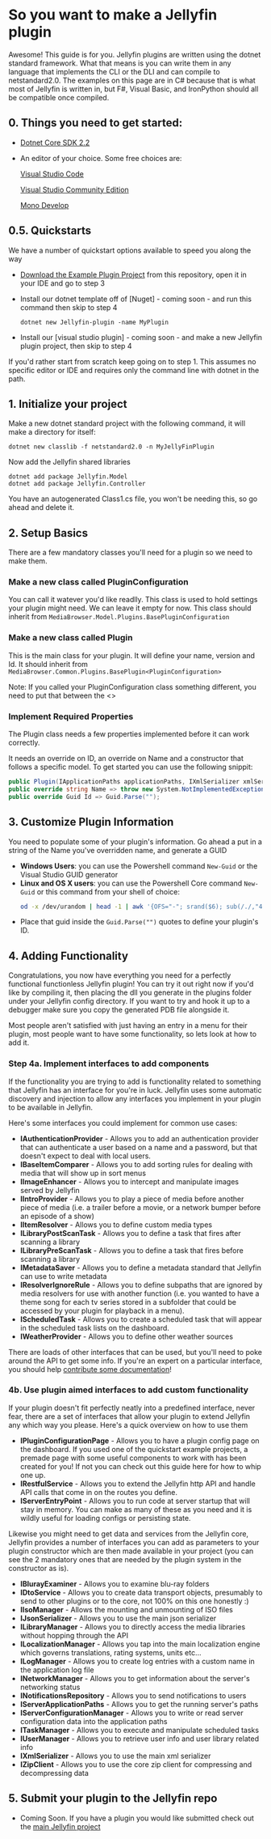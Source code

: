 # So you want to make a Jellyfin plugin
Awesome! This guide is for you. Jellyfin plugins are written using the dotnet standard framework. What that means is you can write them in any language that implements the CLI or the DLI and can compile to netstandard2.0. The examples on this page are in C# because that is what most of Jellyfin is written in, but F#, Visual Basic, and IronPython should all be compatible once compiled.

## 0. Things you need to get started:
- [Dotnet Core SDK 2.2](https://dotnet.microsoft.com/download)
- An editor of your choice. Some free choices are:

   [Visual Studio Code](https://code.visualstudio.com/)
   
   [Visual Studio Community Edition](https://visualstudio.microsoft.com/downloads/)

   [Mono Develop](https://www.monodevelop.com/)

## 0.5. Quickstarts
We have a number of quickstart options available to speed you along the way

- [Download the Example Plugin Project](https://github.com/LogicalPhallacy/jellyfin-plugin-example/tree/master/example-plugin) from this repository, open it in your IDE and go to step 3
- Install our dotnet template off of [Nuget] - coming soon - and run this command then skip to step 4
   
      dotnet new Jellyfin-plugin -name MyPlugin
- Install our [visual studio plugin] - coming soon - and make a new Jellyfin plugin project, then skip to step 4

If you'd rather start from scratch keep going on to step 1. This assumes no specific editor or IDE and requires only the command line with dotnet in the path. 

## 1. Initialize your project
Make a new dotnet standard project with the following command, it will make a directory for itself:

```dotnet new classlib -f netstandard2.0 -n MyJellyFinPlugin```

Now add the Jellyfin shared libraries
    
```
dotnet add package Jellyfin.Model
dotnet add package Jellyfin.Controller
```
You have an autogenerated Class1.cs file, you won't be needing this, so go ahead and delete it.

## 2. Setup Basics

There are a few mandatory classes you'll need for a plugin so we need to make them.
### Make a new class called PluginConfiguration 
You can call it watever you'd like readlly. This class is used to hold settings your plugin might need. We can leave it empty for now. This class should inherit from `MediaBrowser.Model.Plugins.BasePluginConfiguration`
	
### Make a new class called Plugin 
This is the main class for your plugin. It will define your name, version and Id. It should inherit from `MediaBrowser.Common.Plugins.BasePlugin<PluginConfiguration> `
	  
Note: If you called your PluginConfiguration class something different, you need to put that between the <>
	
### Implement Required Properties
The Plugin class needs a few properties implemented before it can work correctly. 

It needs an override on ID, an override on Name and a constructor that follows a specific model. To get started you can use the following snippit:
```c#
public Plugin(IApplicationPaths applicationPaths, IXmlSerializer xmlSerializer) : base(applicationPaths, xmlSerializer){}
public override string Name => throw new System.NotImplementedException();
public override Guid Id => Guid.Parse("");
```
## 3. Customize Plugin Information
You need to populate some of your plugin's information. Go ahead a put in a string of the Name you've overridden name, and generate a GUID
 - **Windows Users**: you can use the Powershell command `New-Guid` or the Visual Studio GUID generator
- **Linux and OS X users**: you can use the Powershell Core command `New-Guid` or this command from your shell of choice:
   ```bash
   od -x /dev/urandom | head -1 | awk '{OFS="-"; srand($6); sub(/./,"4",$5); sub(/./,substr("89ab",rand()*4,1),$6); print $2$3,$4,$5,$6,$7$8$9}'
   ```
- Place that guid inside the `Guid.Parse("")` quotes to define your plugin's ID.

## 4. Adding Functionality 
Congratulations, you now have everything you need for a perfectly functional functionless Jellyfin plugin! You can try it out right now if you'd like by compiling it, then placing the dll you generate in the plugins folder under your Jellyfin config directory. If you want to try and hook it up to a debugger make sure you copy the generated PDB file alongside it.

Most people aren't satisfied with just having an entry in a menu for their plugin, most people want to have some functionality, so lets look at how to add it.

### Step 4a. Implement interfaces to add components
If the functionality you are trying to add is functionality related to something that Jellyfin has an interface for you're in luck. Jellyfin uses some automatic discovery and injection to allow any interfaces you implement in your plugin to be available in Jellyfin. 

Here's some interfaces you could implement for common use cases:
		
- **IAuthenticationProvider** - Allows you to add an authentication provider that can authenticate a user based on a name and a password, but that doesn't expect to deal with local users.
- **IBaseItemComparer** - Allows you to add sorting rules for dealing with media that will show up in sort menus
- **IImageEnhancer** - Allows you to intercept and manipulate images served by Jellyfin
- **IIntroProvider** - Allows you to play a piece of media before another piece of media (i.e. a trailer before a movie, or a network bumper before an episode of a show)
- **IItemResolver** - Allows you to define custom media types
- **ILibraryPostScanTask** - Allows you to define a task that fires after scanning a library
- **ILibraryPreScanTask** - Allows you to define a task that fires before scanning a library
- **IMetadataSaver** - Allows you to define a metadata standard that Jellyfin can use to write metadata
- **IResolverIgnoreRule** - Allows you to define subpaths that are ignored by media resolvers for use with another function (i.e. you wanted to have a theme song for each tv series stored in a subfolder that could be accessed by your plugin for playback in a menu).
- **IScheduledTask** - Allows you to create a scheduled task that will appear in the scheduled task lists on the dashboard.
- **IWeatherProvider** - Allows you to define other weather sources
	
There are loads of other interfaces that can be used, but you'll need to poke around the API to get some info. If you're an expert on a particular interface, you should help [contribute some documentation](https://jellyfin.readthedocs.io/en/latest/)!

### 4b. Use plugin aimed interfaces to add custom functionality

If your plugin doesn't fit perfectly neatly into a predefined interface, never fear, there are a set of interfaces that allow your plugin to extend Jellyfin any which way you please. Here's a quick overview on how to use them
- **IPluginConfigurationPage** - Allows you to have a plugin config page on the dashboard. If you used one of the quickstart example projects, a premade page with some useful components to work with has been created for you! If not you can check out this guide here for how to whip one up.
- **IRestfulService** - Allows you to extend the Jellyfin http API and handle API calls that come in on the routes you define.
- **IServerEntryPoint** - Allows you to run code at server startup that will stay in memory. You can make as many of these as you need and it is wildly useful for loading configs or persisting state.
	
Likewise you might need to get data and services from the Jellyfin core, Jellyfin provides a number of interfaces you can add as parameters to your plugin constructor which are then made available in your project (you can see the 2 mandatory ones that are needed by the plugin system in the constructor as is).

- **IBlurayExaminer** - Allows you to examine blu-ray folders
- **IDtoService** - Allows you to create data transport objects, presumably to send to other plugins or to the core, not 100% on this one honestly :)
- **IIsoManager** - Allows the mounting and unmounting of ISO files
- **IJsonSerializer** - Allows you to use the main json serializer
- **ILibraryManager** - Allows you to directly access the media libraries without hopping through the API
- **ILocalizationManager** - Allows you tap into the main localization engine which governs translations, rating systems, units etc...
- **ILogManager** - Allows you to create log entries with a custom name in the application log file
- **INetworkManager** - Allows you to get information about the server's networking status
- **INotificationsRepository** - Allows you to send notifications to users
- **IServerApplicationPaths** - Allows you to get the running server's paths
- **IServerConfigurationManager** - Allows you to write or read server configuration data into the application paths
- **ITaskManager** - Allows you to execute and manipulate scheduled tasks
- **IUserManager** - Allows you to retrieve user info and user library related info
- **IXmlSerializer** - Allows you to use the main xml serializer		
- **IZipClient** - Allows you to use the core zip client for compressing and decompressing data

## 5. Submit your plugin to the Jellyfin repo
- Coming Soon. If you have a plugin you would like submitted check out the [main Jellyfin project](https://github.com/jellyfin/jellyfin)